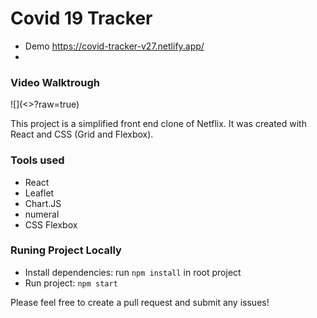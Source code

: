# Covid 19 Tracker

- Demo <https://covid-tracker-v27.netlify.app/>
- 
### Video Walktrough

![](<>?raw=true)

This project is a simplified front end clone of Netflix. It was created with React and CSS (Grid and Flexbox).

### Tools used

- React
- Leaflet
- Chart.JS
- numeral
- CSS Flexbox

### Runing Project Locally

- Install dependencies: run `npm install` in root project
- Run project: `npm start`

Please feel free to create a pull request and submit any issues!
